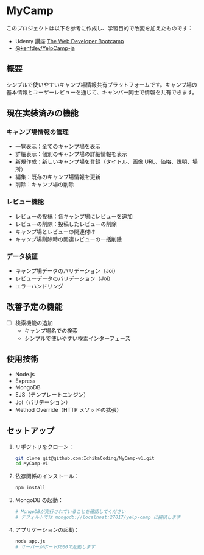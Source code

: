 # MyCamp

このプロジェクトは以下を参考に作成し、学習目的で改変を加えたものです：

- Udemy 講座 [The Web Developer Bootcamp](https://www.udemy.com/course/the-web-developer-bootcamp/)
- [@kenfdev/YelpCamp-ja](https://github.com/kenfdev/YelpCamp-ja)

## 概要

シンプルで使いやすいキャンプ場情報共有プラットフォームです。キャンプ場の基本情報とユーザーレビューを通じて、キャンパー同士で情報を共有できます。

## 現在実装済みの機能

### キャンプ場情報の管理

- 一覧表示：全てのキャンプ場を表示
- 詳細表示：個別のキャンプ場の詳細情報を表示
- 新規作成：新しいキャンプ場を登録（タイトル、画像 URL、価格、説明、場所）
- 編集：既存のキャンプ場情報を更新
- 削除：キャンプ場の削除

### レビュー機能

- レビューの投稿：各キャンプ場にレビューを追加
- レビューの削除：投稿したレビューの削除
- キャンプ場とレビューの関連付け
- キャンプ場削除時の関連レビューの一括削除

### データ検証

- キャンプ場データのバリデーション（Joi）
- レビューデータのバリデーション（Joi）
- エラーハンドリング

## 改善予定の機能

- [ ] 検索機能の追加
  - キャンプ場名での検索
  - シンプルで使いやすい検索インターフェース

## 使用技術

- Node.js
- Express
- MongoDB
- EJS（テンプレートエンジン）
- Joi（バリデーション）
- Method Override（HTTP メソッドの拡張）

## セットアップ

1. リポジトリをクローン：

   ```bash
   git clone git@github.com:IchikaCoding/MyCamp-v1.git
   cd MyCamp-v1
   ```

2. 依存関係のインストール：

   ```bash
   npm install
   ```

3. MongoDB の起動：

   ```bash
   # MongoDBが実行されていることを確認してください
   # デフォルトでは mongodb://localhost:27017/yelp-camp に接続します
   ```

4. アプリケーションの起動：

   ```bash
   node app.js
   # サーバーがポート3000で起動します
   ```
